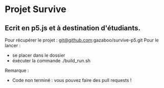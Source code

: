 # Projet Survive 

## Ecrit en p5.js et à destination d'étudiants.

Pour récupérer le projet : git@github.com:gazaboo/survive-p5.git
Pour le lancer : 
- se placer dans le dossier 
- éxécuter la commande ./build_run.sh

Remarque : 
- Code non terminé : vous pouvez faire des pull requests !
